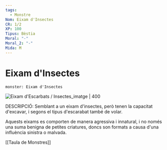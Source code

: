 ```yaml
---
tags:
  - Monstre
Nom: Eixam d'Insectes
CR: 1/2
XP: 100
Tipus: Bèstia
Moral: "-"
Moral_2: "-"
Mida: M
---
```

# Eixam d'Insectes

```statblock
monster: Eixam d'Insectes
```

![Eixam d'Escarbats / Insectes_imatge | 400](https://blogger.googleusercontent.com/img/b/R29vZ2xl/AVvXsEiypQ2i13zQrD14lJ8DiHUZuOOI6zmdrgpZ7pAndUb9At31eibtN8hTg1X0FrTj8DwMG3C0ufwTyIacZMhotFMZfK6PSEiQ9jOtLNAc9Vr7T8yflDnVKRB7vr26EJsuLPqz73SOf34zoCI/s640/swarm_of_insects.jpg)

DESCRIPCIÓ: 
Semblant a un eixam d'insectes, però tenen la capacitat d'excavar, i segons el tipus d'escarabat també de volar.

Aquests eixams es comporten de manera agressiva i innatural, i no només una suma benigna de petites criatures, doncs son formats a causa d'una influència sinistra o malvada.

[[Taula de Monstres]]

